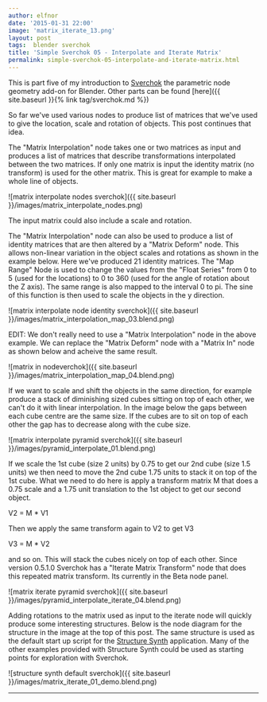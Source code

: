 ```yaml
---
author: elfnor
date: '2015-01-31 22:00'
image: 'matrix_iterate_13.png'
layout: post
tags:  blender sverchok
title: 'Simple Sverchok 05 - Interpolate and Iterate Matrix'
permalink: simple-sverchok-05-interpolate-and-iterate-matrix.html
---
```


This is part five of my introduction to [Sverchok](http://nikitron.cc.ua/sverchok_en.html) the parametric node geometry add-on for Blender. Other parts can be found [here]({{ site.baseurl }}{% link tag/sverchok.md %})

So far we\'ve used various nodes to produce list of matrices that we\'ve used to give the location, scale and rotation of objects. This post continues that idea.

The \"Matrix Interpolation\" node takes one or two matrices as input and produces a list of matrices that describe transformations interpolated between the two matrices. If only one matrix is input the identity matrix (no transform) is used for the other matrix. This is great for example to make a whole line of objects.

![matrix interpolate nodes sverchok]({{ site.baseurl }}/images/matrix_interpolate_nodes.png)

The input matrix could also include a scale and rotation.

The \"Matrix Interpolation\" node can also be used to produce a list of identity matrices that are then altered by a \"Matrix Deform\" node. This allows non-linear variation in the object scales and rotations as shown in the example below. Here we\'ve produced 21 identity matrices. The \"Map Range\" Node is used to change the values from the \"Float Series\" from 0 to 5 (used for the locations) to 0 to 360 (used for the angle of rotation about the Z axis). The same range is also mapped to the interval 0 to pi. The sine of this function is then used to scale the objects in the y direction.

![matrix interpolate node identity sverchok]({{ site.baseurl }}/images/matrix_interpolation_map_03.blend.png)

EDIT: We don\'t really need to use a \"Matrix Interpolation\" node in the above example. We can replace the \"Matrix Deform\" node with a \"Matrix In\" node as shown below and acheive the same result.

![matrix in nodeverchok]({{ site.baseurl }}/images/matrix_interpolation_map_04.blend.png)

If we want to scale and shift the objects in the same direction, for example produce a stack of diminishing sized cubes sitting on top of each other, we can\'t do it with linear interpolation. In the image below the gaps between each cube centre are the same size. If the cubes are to sit on top of each other the gap has to decrease along with the cube size.

![matrix interpolate pyramid sverchok]({{ site.baseurl }}/images/pyramid_interpolate_01.blend.png)

If we scale the 1st cube (size 2 units) by 0.75 to get our 2nd cube (size 1.5 units) we then need to move the 2nd cube 1.75 units to stack it on top of the 1st cube. What we need to do here is apply a transform matrix M that does a 0.75 scale and a 1.75 unit translation to the 1st object to get our second object.

V2 = M \* V1

Then we apply the same transform again to V2 to get V3

V3 = M \* V2

and so on. This will stack the cubes nicely on top of each other. Since version 0.5.1.0 Sverchok has a \"Iterate Matrix Transform\" node that does this repeated matrix transform. Its currently in the Beta node panel.

![matrix iterate pyramid sverchok]({{ site.baseurl }}/images/pyramid_interpolate_iterate_04.blend.png)

Adding rotations to the matrix used as input to the iterate node will quickly produce some interesting structures. Below is the node diagram for the structure in the image at the top of this post. The same structure is used as the default start up script for the [Structure Synth](http://structuresynth.sourceforge.net/) application. Many of the other examples provided with Structure Synth could be used as starting points for exploration with Sverchok.

![structure synth default sverchok]({{ site.baseurl }}/images/matrix_iterate_01_demo.blend.png)

------------------------------------------------------------------------
